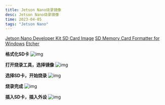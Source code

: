 ```yaml
---
title: Jetson Nano烧录镜像
desc: Jetson Nano烧录镜像
time: 2023-04-05
tags: "Jetson Nano"
---
```


[Jetson Nano Developer Kit SD Card Image](https://developer.nvidia.com/jetson-nano-sd-card-image)
[SD Memory Card Formatter for Windows](https://www.sdcard.org/downloads/formatter_4/eula_windows/)
[Etcher](https://www.balena.io/etcher)

**格式化SD卡**
![img](../../img/jetson_nano/1.png)

**打开烧录工具，选择镜像**
![img](../../img/jetson_nano/2.png)

**选择SD卡，开始烧录**
![img](../../img/jetson_nano/3.png)

**烧录完成**
![img](../../img/jetson_nano/4.png)

**插入SD卡，插入外设**
![img](../../img/jetson_nano/1.gif)